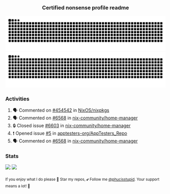 <h3 align="center">Certified nonsense profile readme</h3>

![GitHub Contribution Grid Snake (Dark)](https://raw.githubusercontent.com/phucisstupid/phucisstupid/output/catppuccin-mocha.svg#gh-dark-mode-only)
![GitHub Contribution Grid Snake (Light)](https://raw.githubusercontent.com/phucisstupid/phucisstupid/output/github-contribution-grid-snake.svg#gh-light-mode-only)

### Activities

<!--START_SECTION:activity-->
1. 🗣 Commented on [#454542](https://github.com/NixOS/nixpkgs/pull/454542#issuecomment-3455709528) in [NixOS/nixpkgs](https://github.com/NixOS/nixpkgs)
2. 🗣 Commented on [#6568](https://github.com/nix-community/home-manager/issues/6568#issuecomment-3455613086) in [nix-community/home-manager](https://github.com/nix-community/home-manager)
3. 🔒 Closed issue [#6603](https://github.com/nix-community/home-manager/issues/6603) in [nix-community/home-manager](https://github.com/nix-community/home-manager)
4. ❗ Opened issue [#5](https://github.com/apptesters-org/AppTesters_Repo/issues/5) in [apptesters-org/AppTesters_Repo](https://github.com/apptesters-org/AppTesters_Repo)
5. 🗣 Commented on [#6568](https://github.com/nix-community/home-manager/issues/6568#issuecomment-3446350277) in [nix-community/home-manager](https://github.com/nix-community/home-manager)
<!--END_SECTION:activity-->

### Stats

<div>
  <img width=400 src="https://github-readme-stats.vercel.app/api?username=phucisstupid&show_icons=true&theme=catppuccin_mocha"/>
  <img width=400 src="https://github-readme-stats.vercel.app/api/top-langs?username=phucisstupid&layout=compact&theme=catppuccin_mocha&card_width=395"/>
</div>

<sub>If you enjoy what I do please 🌟 Star my repos, 💕 Follow me [@phucisstupid](https://github.com/phucisstupid). Your support means a lot! 🥰
